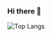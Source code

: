 ### Hi there 👋

![Top Langs](https://github-readme-stats.vercel.app/api/top-langs/?username=Relativelie&hide=javascript,css,scss,html&theme=tokyonight)
